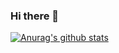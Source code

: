 ### Hi there 👋

[![Anurag's github stats](https://github-readme-stats.vercel.app/api?username=zotosk)](https://github.com/anuraghazra/github-readme-stats)

<!--
**zotosk/zotosk** is a ✨ _special_ ✨ repository because its `README.md` (this file) appears on your GitHub profile.

Here are some ideas to get you started:

- 🔭 I’m currently working on ...
- 🌱 I’m currently learning ...
- 👯 I’m looking to collaborate on ...
- 🤔 I’m looking for help with ...
- 💬 Ask me about ...
- 📫 How to reach me: ...
- 😄 Pronouns: ...
- ⚡ Fun fact: ...
-->
